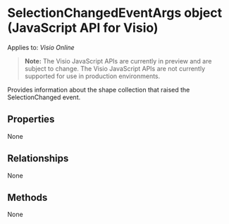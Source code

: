 # SelectionChangedEventArgs object (JavaScript API for Visio)

Applies to: _Visio Online_
>**Note:** The Visio JavaScript APIs are currently in preview and are subject to change. The Visio JavaScript APIs are not currently supported for use in production environments.

Provides information about the shape collection that raised the SelectionChanged event.

## Properties

None

## Relationships
None


## Methods
None

